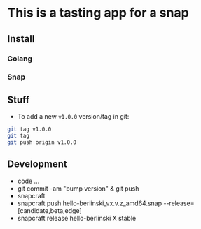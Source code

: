 # This is a tasting app for a snap

## Install

### Golang

### Snap

## Stuff

* To add a new `v1.0.0` version/tag in git:

```bash
git tag v1.0.0
git tag
git push origin v1.0.0
```

## Development

* code ...
* git commit -am "bump version" & git push
* snapcraft
* snapcraft push hello-berlinski_vx.v.z_amd64.snap --release=[candidate,beta,edge]
* snapcraft release hello-berlinski X stable